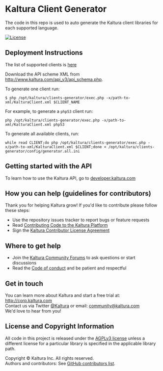 # Kaltura Client Generator
The code in this repo is used to auto generate the Kaltura client libraries for each supported language.

[![License](https://img.shields.io/badge/license-AGPLv3-blue.svg)](http://www.gnu.org/licenses/agpl-3.0.html)

## Deployment Instructions
The list of supported clients is [here](config/generator.all.ini)

Download the API scheme XML from http://www.kaltura.com/api_v3/api_schema.php.

To generate one client run:
```
$ php /opt/kaltura/clients-generator/exec.php -x/path-to-xml/KalturaClient.xml $CLIENT_NAME
```

For example, to generate a `php53` client run:
```
php /opt/kaltura/clients-generator/exec.php -x/path-to-xml/KalturaClient.xml php53
```

To generate all available clients, run:
```
while read CLIENT;do php /opt/kaltura/clients-generator/exec.php -x/path-to-xml/KalturaClient.xml $CLIENT;done < /opt/kaltura/clients-generator/config/generator.all.ini
```

## Getting started with the API
To learn how to use the Kaltura API, go to [developer.kaltura.com](https://developer.kaltura.com/)

## How you can help (guidelines for contributors) 
Thank you for helping Kaltura grow! If you'd like to contribute please follow these steps:
* Use the repository issues tracker to report bugs or feature requests
* Read [Contributing Code to the Kaltura Platform](https://github.com/kaltura/platform-install-packages/blob/master/doc/Contributing-to-the-Kaltura-Platform.md)
* Sign the [Kaltura Contributor License Agreement](https://agentcontribs.kaltura.org/)

## Where to get help
* Join the [Kaltura Community Forums](https://forum.kaltura.org/) to ask questions or start discussions
* Read the [Code of conduct](https://forum.kaltura.org/faq) and be patient and respectful

## Get in touch
You can learn more about Kaltura and start a free trial at: http://corp.kaltura.com    
Contact us via Twitter [@Kaltura](https://twitter.com/Kaltura) or email: community@kaltura.com  
We'd love to hear from you!

## License and Copyright Information
All code in this project is released under the [AGPLv3 license](http://www.gnu.org/licenses/agpl-3.0.html) unless a different license for a particular library is specified in the applicable library path.   

Copyright © Kaltura Inc. All rights reserved.   
Authors and contributors: See [GitHub contributors list](https://github.com/kaltura/clients-generator/graphs/contributors).  
